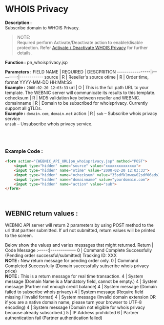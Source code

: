 # WHOIS Privacy

**Description :** <br> 
Subscribe domain to WHOIS Privacy.  

>NOTE: <br>Required perform Activate/Deactivate action to enable/disable protection. Refer [Activate / Deactivate WHOIS Privacy](24.Activate-DeactivateWHOISPrivacy.md) for further details.

**Function :** pn_whoisprivacy.jsp

**Parameters :** 
FIELD NAME | REQUIRED | DESCPRITION
-----------------|:--------:|------------
source | R | Reseller's source
otime | R | Order time, format YYYY-MM-DD HH:MM:SS <br> **Example :** `2000-02-20 12:03:33`
url | O | This is the full path URL to your template. The WEBNIC server will communicate its results to this template.
ochecksum | R | MD5 validation key between reseller and WEBNIC.
domainname | R | Domain to be subscribed for whoisprivacy. Currently support all gTLDs. <br> **Example :** `domain.com`, `domain.net`
action | R | `sub` – Subscribe whois privacy service <br> `unsub` – Unsubscribe whois privacy service.

<br><br>

### Example Code :

```HTML
<form action="{WEBNIC_API_URL}pn_whoisprivacy.jsp" method="POST"> 
    <input type="hidden" name="source" value="xxxxxxxxxxxxxx"> 
    <input type="hidden" name="otime" value="2000-02-20 12:03:33"> 
    <input type="hidden" name="ochecksum" value="35sdfklmwew02sdf06ads1asd3"> 
    <input type="hidden" name="domainname" value="yourdomain.com">
    <input type="hidden" name="action" value="sub">
</form>
```

<br>

WEBNIC return values :
-----
WEBNIC API server will return 2 parameters by using POST method to the url that partner submitted. If url not submitted, return values will be printed to the screen.

Below show the values and varies messages that might returned.
Return | Code Message
:-----:|-------------
0 | Command Complete Successfully (Pending order successful/submitted) Tracking ID: XXX <br> **NOTE :** New return message for pending order only.
0 | Command Completed Successfully (Domain successfully subscribe whois privacy price) <br> **NOTE :** This is a return message for real time transaction.
4 | System message (Domain Name is a Mandatory field, cannot be empty.)
4 | System message (Partner not enough credit balance)
4 | System message (Domain failed to subscribe whois privacy)
4 | System message (Require field missing / Invalid format)
4 | System message (Invalid domain extension OR if you are a native domain name, please turn your browser to UTF-8 encoding)
4 | System message (Domain not eligible for whois privacy because already subscribed.)
5 | IP Address prohibited
6 | Partner authentication fail (Partner authentication failed)
